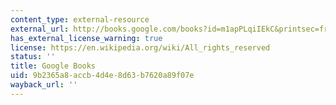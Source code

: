 ```yaml
---
content_type: external-resource
external_url: http://books.google.com/books?id=m1apPLqiIEkC&printsec=frontcover
has_external_license_warning: true
license: https://en.wikipedia.org/wiki/All_rights_reserved
status: ''
title: Google Books
uid: 9b2365a8-accb-4d4e-8d63-b7620a89f07e
wayback_url: ''
---
```

